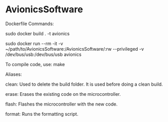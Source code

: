 # AvionicsSoftware

Dockerfile Commands:

sudo docker build . -t avionics

sudo docker run --rm -it -v ~/path/to/AvionicsSoftware:/AvionicsSoftware/:rw --privileged -v /dev/bus/usb:/dev/bus/usb avionics

To compile code, use: make

Aliases:

clean: Used to delete the build folder. It is used before doing a clean build.

erase: Erases the existing code on the microcontroller.

flash: Flashes the microcontroller with the new code.

format: Runs the formatting script.
